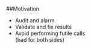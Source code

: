 ##Motivation

* Audit and alarm  
* Validate and fix results  
* Avoid performing futile calls  
(bad for both sides)